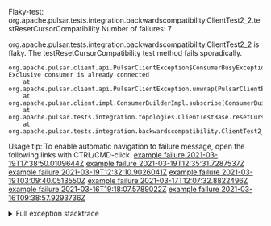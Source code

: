         
Flaky-test: org.apache.pulsar.tests.integration.backwardscompatibility.ClientTest2_2.testResetCursorCompatibility
Number of failures: 7

org.apache.pulsar.tests.integration.backwardscompatibility.ClientTest2_2 is flaky. The testResetCursorCompatibility test method fails sporadically.

```
org.apache.pulsar.client.api.PulsarClientException$ConsumerBusyException: Exclusive consumer is already connected
	at org.apache.pulsar.client.api.PulsarClientException.unwrap(PulsarClientException.java:991)
	at org.apache.pulsar.client.impl.ConsumerBuilderImpl.subscribe(ConsumerBuilderImpl.java:102)
	at org.apache.pulsar.tests.integration.topologies.ClientTestBase.resetCursorCompatibility(ClientTestBase.java:70)
	at org.apache.pulsar.tests.integration.backwardscompatibility.ClientTest2_2.testResetCursorCompatibility(ClientTest2_2.java:32)
```

Usage tip: To enable automatic navigation to failure message, open the following links with CTRL/CMD-click.
[example failure 2021-03-19T17:38:50.0109644Z](https://github.com/apache/pulsar/runs/2150254175?check_suite_focus=true#step:13:17480)
[example failure 2021-03-19T12:35:31.7287537Z](https://github.com/apache/pulsar/runs/2146893914?check_suite_focus=true#step:12:18107)
[example failure 2021-03-19T12:32:10.9026041Z](https://github.com/apache/pulsar/runs/2146893914?check_suite_focus=true#step:12:11813)
[example failure 2021-03-19T03:09:40.0513550Z](https://github.com/apache/pulsar/runs/2144995169?check_suite_focus=true#step:13:11810)
[example failure 2021-03-17T12:07:32.8822496Z](https://github.com/apache/pulsar/runs/2129232343?check_suite_focus=true#step:13:17461)
[example failure 2021-03-16T19:18:07.5789022Z](https://github.com/apache/pulsar/runs/2122021073?check_suite_focus=true#step:13:6080)
[example failure 2021-03-16T09:38:57.9293736Z](https://github.com/apache/pulsar/runs/2119427201?check_suite_focus=true#step:13:6073)


<details>
<summary>Full exception stacktrace</summary>
<code><pre>
org.apache.pulsar.client.api.PulsarClientException$ConsumerBusyException: Exclusive consumer is already connected
	at org.apache.pulsar.client.api.PulsarClientException.unwrap(PulsarClientException.java:991)
	at org.apache.pulsar.client.impl.ConsumerBuilderImpl.subscribe(ConsumerBuilderImpl.java:102)
	at org.apache.pulsar.tests.integration.topologies.ClientTestBase.resetCursorCompatibility(ClientTestBase.java:70)
	at org.apache.pulsar.tests.integration.backwardscompatibility.ClientTest2_2.testResetCursorCompatibility(ClientTest2_2.java:32)
	at sun.reflect.NativeMethodAccessorImpl.invoke0(Native Method)
	at sun.reflect.NativeMethodAccessorImpl.invoke(NativeMethodAccessorImpl.java:62)
	at sun.reflect.DelegatingMethodAccessorImpl.invoke(DelegatingMethodAccessorImpl.java:43)
	at java.lang.reflect.Method.invoke(Method.java:498)
	at org.testng.internal.MethodInvocationHelper.invokeMethod(MethodInvocationHelper.java:132)
	at org.testng.internal.InvokeMethodRunnable.runOne(InvokeMethodRunnable.java:45)
	at org.testng.internal.InvokeMethodRunnable.call(InvokeMethodRunnable.java:73)
	at org.testng.internal.InvokeMethodRunnable.call(InvokeMethodRunnable.java:11)
	at java.util.concurrent.FutureTask.run(FutureTask.java:266)
	at java.util.concurrent.ThreadPoolExecutor.runWorker(ThreadPoolExecutor.java:1149)
	at java.util.concurrent.ThreadPoolExecutor$Worker.run(ThreadPoolExecutor.java:624)
	at java.lang.Thread.run(Thread.java:748)

</pre></code>
</details>

